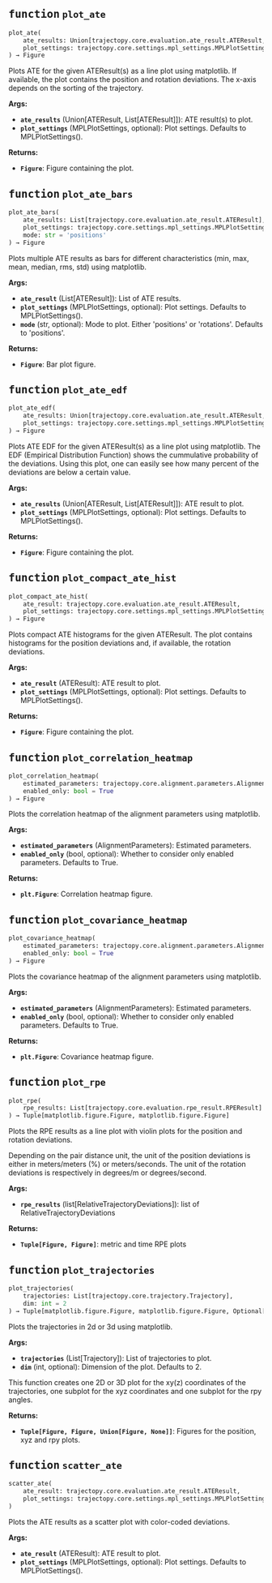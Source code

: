 
## <kbd>function</kbd> `plot_ate`

```python
plot_ate(
    ate_results: Union[trajectopy.core.evaluation.ate_result.ATEResult, List[trajectopy.core.evaluation.ate_result.ATEResult]],
    plot_settings: trajectopy.core.settings.mpl_settings.MPLPlotSettings = MPLPlotSettings(scatter_cbar_show_zero=True, scatter_cbar_steps=4, scatter_no_axis=False, scatter_sigma_factor=3.0, ate_unit_is_mm=False, hist_as_stairs=False, heatmap_spacing=1.0, show_directed_devs=False)
) → Figure
```

Plots ATE for the given ATEResult(s) as a line plot using matplotlib. If available, the plot contains the position and rotation deviations. The x-axis depends on the sorting of the trajectory. 



**Args:**
 
 - <b>`ate_results`</b> (Union[ATEResult, List[ATEResult]]):  ATE result(s) to plot. 
 - <b>`plot_settings`</b> (MPLPlotSettings, optional):  Plot settings. Defaults to MPLPlotSettings(). 



**Returns:**
 
 - <b>`Figure`</b>:  Figure containing the plot. 

## <kbd>function</kbd> `plot_ate_bars`

```python
plot_ate_bars(
    ate_results: List[trajectopy.core.evaluation.ate_result.ATEResult],
    plot_settings: trajectopy.core.settings.mpl_settings.MPLPlotSettings = MPLPlotSettings(scatter_cbar_show_zero=True, scatter_cbar_steps=4, scatter_no_axis=False, scatter_sigma_factor=3.0, ate_unit_is_mm=False, hist_as_stairs=False, heatmap_spacing=1.0, show_directed_devs=False),
    mode: str = 'positions'
) → Figure
```

Plots multiple ATE results as bars for different characteristics (min, max, mean, median, rms, std) using matplotlib. 



**Args:**
 
 - <b>`ate_result`</b> (List[ATEResult]):  List of ATE results. 
 - <b>`plot_settings`</b> (MPLPlotSettings, optional):  Plot settings. Defaults to MPLPlotSettings(). 
 - <b>`mode`</b> (str, optional):  Mode to plot. Either 'positions' or 'rotations'. Defaults to 'positions'. 



**Returns:**
 
 - <b>`Figure`</b>:  Bar plot figure. 

## <kbd>function</kbd> `plot_ate_edf`

```python
plot_ate_edf(
    ate_results: Union[trajectopy.core.evaluation.ate_result.ATEResult, List[trajectopy.core.evaluation.ate_result.ATEResult]],
    plot_settings: trajectopy.core.settings.mpl_settings.MPLPlotSettings = MPLPlotSettings(scatter_cbar_show_zero=True, scatter_cbar_steps=4, scatter_no_axis=False, scatter_sigma_factor=3.0, ate_unit_is_mm=False, hist_as_stairs=False, heatmap_spacing=1.0, show_directed_devs=False)
) → Figure
```

Plots ATE EDF for the given ATEResult(s) as a line plot using matplotlib. The EDF (Empirical Distribution Function) shows the cummulative probability of the deviations. Using this plot, one can easily see how many percent of the deviations are below a certain value. 



**Args:**
 
 - <b>`ate_results`</b> (Union[ATEResult, List[ATEResult]]):  ATE result to plot. 
 - <b>`plot_settings`</b> (MPLPlotSettings, optional):  Plot settings. Defaults to MPLPlotSettings(). 



**Returns:**
 
 - <b>`Figure`</b>:  Figure containing the plot. 

## <kbd>function</kbd> `plot_compact_ate_hist`

```python
plot_compact_ate_hist(
    ate_result: trajectopy.core.evaluation.ate_result.ATEResult,
    plot_settings: trajectopy.core.settings.mpl_settings.MPLPlotSettings = MPLPlotSettings(scatter_cbar_show_zero=True, scatter_cbar_steps=4, scatter_no_axis=False, scatter_sigma_factor=3.0, ate_unit_is_mm=False, hist_as_stairs=False, heatmap_spacing=1.0, show_directed_devs=False)
) → Figure
```

Plots compact ATE histograms for the given ATEResult. The plot contains histograms for the position deviations and, if available, the rotation deviations. 



**Args:**
 
 - <b>`ate_result`</b> (ATEResult):  ATE result to plot. 
 - <b>`plot_settings`</b> (MPLPlotSettings, optional):  Plot settings. Defaults to MPLPlotSettings(). 



**Returns:**
 
 - <b>`Figure`</b>:  Figure containing the plot. 

## <kbd>function</kbd> `plot_correlation_heatmap`

```python
plot_correlation_heatmap(
    estimated_parameters: trajectopy.core.alignment.parameters.AlignmentParameters,
    enabled_only: bool = True
) → Figure
```

Plots the correlation heatmap of the alignment parameters using matplotlib. 



**Args:**
 
 - <b>`estimated_parameters`</b> (AlignmentParameters):  Estimated parameters. 
 - <b>`enabled_only`</b> (bool, optional):  Whether to consider only enabled parameters. Defaults to True. 



**Returns:**
 
 - <b>`plt.Figure`</b>:  Correlation heatmap figure. 

## <kbd>function</kbd> `plot_covariance_heatmap`

```python
plot_covariance_heatmap(
    estimated_parameters: trajectopy.core.alignment.parameters.AlignmentParameters,
    enabled_only: bool = True
) → Figure
```

Plots the covariance heatmap of the alignment parameters using matplotlib. 



**Args:**
 
 - <b>`estimated_parameters`</b> (AlignmentParameters):  Estimated parameters. 
 - <b>`enabled_only`</b> (bool, optional):  Whether to consider only enabled parameters. Defaults to True. 



**Returns:**
 
 - <b>`plt.Figure`</b>:  Covariance heatmap figure. 

## <kbd>function</kbd> `plot_rpe`

```python
plot_rpe(
    rpe_results: List[trajectopy.core.evaluation.rpe_result.RPEResult]
) → Tuple[matplotlib.figure.Figure, matplotlib.figure.Figure]
```

Plots the RPE results as a line plot with violin plots for the position and rotation deviations. 

Depending on the pair distance unit, the unit of the position deviations is either in meters/meters (%) or meters/seconds. The unit of the rotation deviations is respectively in degrees/m or degrees/second. 



**Args:**
 
 - <b>`rpe_results`</b> (list[RelativeTrajectoryDeviations]):  list of RelativeTrajectoryDeviations 



**Returns:**
 
 - <b>`Tuple[Figure, Figure]`</b>:  metric and time RPE plots 

## <kbd>function</kbd> `plot_trajectories`

```python
plot_trajectories(
    trajectories: List[trajectopy.core.trajectory.Trajectory],
    dim: int = 2
) → Tuple[matplotlib.figure.Figure, matplotlib.figure.Figure, Optional[matplotlib.figure.Figure]]
```

Plots the trajectories in 2d or 3d using matplotlib. 



**Args:**
 
 - <b>`trajectories`</b> (List[Trajectory]):  List of trajectories to plot. 
 - <b>`dim`</b> (int, optional):  Dimension of the plot. Defaults to 2. 

This function creates one 2D or 3D plot for the xy(z) coordinates of the trajectories, one subplot for the xyz coordinates and one subplot for the rpy angles. 



**Returns:**
 
 - <b>`Tuple[Figure, Figure, Union[Figure, None]]`</b>:  Figures for the position, xyz and rpy plots. 

## <kbd>function</kbd> `scatter_ate`

```python
scatter_ate(
    ate_result: trajectopy.core.evaluation.ate_result.ATEResult,
    plot_settings: trajectopy.core.settings.mpl_settings.MPLPlotSettings = MPLPlotSettings(scatter_cbar_show_zero=True, scatter_cbar_steps=4, scatter_no_axis=False, scatter_sigma_factor=3.0, ate_unit_is_mm=False, hist_as_stairs=False, heatmap_spacing=1.0, show_directed_devs=False)
)
```

Plots the ATE results as a scatter plot with color-coded deviations. 



**Args:**
 
 - <b>`ate_result`</b> (ATEResult):  ATE result to plot. 
 - <b>`plot_settings`</b> (MPLPlotSettings, optional):  Plot settings. Defaults to MPLPlotSettings(). 

